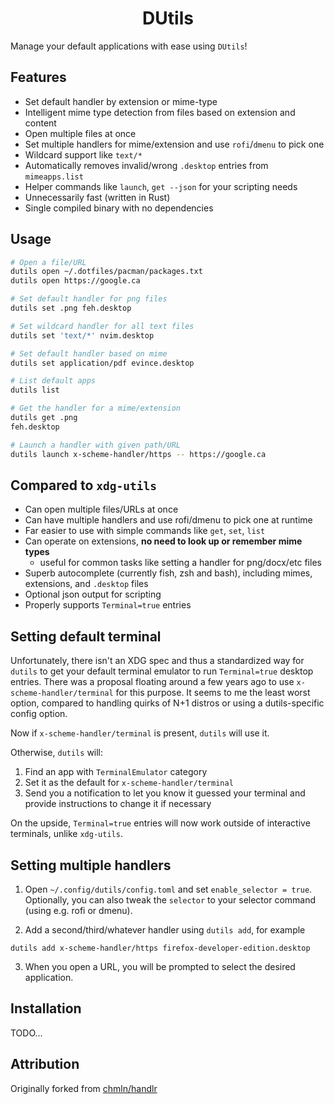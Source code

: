 <h1 align=center>DUtils</h1>

Manage your default applications with ease using `DUtils`!

## Features

- Set default handler by extension or mime-type
- Intelligent mime type detection from files based on extension and content
- Open multiple files at once
- Set multiple handlers for mime/extension and use `rofi`/`dmenu` to pick one
- Wildcard support like `text/*`
- Automatically removes invalid/wrong `.desktop` entries from `mimeapps.list`
- Helper commands like `launch`, `get --json` for your scripting needs
- Unnecessarily fast (written in Rust)
- Single compiled binary with no dependencies

## Usage

```sh
# Open a file/URL
dutils open ~/.dotfiles/pacman/packages.txt
dutils open https://google.ca

# Set default handler for png files
dutils set .png feh.desktop

# Set wildcard handler for all text files
dutils set 'text/*' nvim.desktop

# Set default handler based on mime
dutils set application/pdf evince.desktop

# List default apps
dutils list

# Get the handler for a mime/extension
dutils get .png
feh.desktop

# Launch a handler with given path/URL
dutils launch x-scheme-handler/https -- https://google.ca
```

## Compared to `xdg-utils`

- Can open multiple files/URLs at once
- Can have multiple handlers and use rofi/dmenu to pick one at runtime
- Far easier to use with simple commands like `get`, `set`, `list`
- Can operate on extensions, **no need to look up or remember mime types**
  - useful for common tasks like setting a handler for png/docx/etc files
- Superb autocomplete (currently fish, zsh and bash), including mimes, extensions, and `.desktop` files
- Optional json output for scripting
- Properly supports `Terminal=true` entries

## Setting default terminal

Unfortunately, there isn't an XDG spec and thus a standardized way for `dutils` to get your default terminal emulator to run `Terminal=true` desktop entries. There was a proposal floating around a few years ago to use `x-scheme-handler/terminal` for this purpose. It seems to me the least worst option, compared to handling quirks of N+1 distros or using a dutils-specific config option.

Now if `x-scheme-handler/terminal` is present, `dutils` will use it.

Otherwise, `dutils` will:

1. Find an app with `TerminalEmulator` category
2. Set it as the default for `x-scheme-handler/terminal`
3. Send you a notification to let you know it guessed your terminal and provide instructions to change it if necessary

On the upside, `Terminal=true` entries will now work outside of interactive terminals, unlike `xdg-utils`.

## Setting multiple handlers

1. Open `~/.config/dutils/config.toml` and set `enable_selector = true`. Optionally, you can also tweak the `selector` to your selector command (using e.g. rofi or dmenu).

2. Add a second/third/whatever handler using `dutils add`, for example

```
dutils add x-scheme-handler/https firefox-developer-edition.desktop
```

3. When you open a URL, you will be prompted to select the desired application.

## Installation

TODO...

## Attribution

Originally forked from [chmln/handlr](https://github.com/chmln/handlr)
